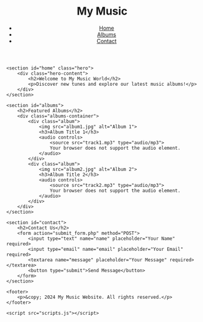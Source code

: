 
<!DOCTYPE html>
<html lang="en">
<head>
    <meta charset="UTF-8">
    <meta name="viewport" content="width=device-width, initial-scale=1.0">
    <title>My Music Website</title>
    <link rel="stylesheet" href="styles.css">
</head>
<body>
    <header>
        <div class="logo">
            <h1>My Music</h1>
        </div>
        <nav>
            <ul>
                <li><a href="#home">Home</a></li>
                <li><a href="#albums">Albums</a></li>
                <li><a href="#contact">Contact</a></li>
            </ul>
        </nav>
    </header>

    <section id="home" class="hero">
        <div class="hero-content">
            <h2>Welcome to My Music World</h2>
            <p>Discover new tunes and explore our latest music albums!</p>
        </div>
    </section>

    <section id="albums">
        <h2>Featured Albums</h2>
        <div class="albums-container">
            <div class="album">
                <img src="album1.jpg" alt="Album 1">
                <h3>Album Title 1</h3>
                <audio controls>
                    <source src="track1.mp3" type="audio/mp3">
                    Your browser does not support the audio element.
                </audio>
            </div>
            <div class="album">
                <img src="album2.jpg" alt="Album 2">
                <h3>Album Title 2</h3>
                <audio controls>
                    <source src="track2.mp3" type="audio/mp3">
                    Your browser does not support the audio element.
                </audio>
            </div>
        </div>
    </section>

    <section id="contact">
        <h2>Contact Us</h2>
        <form action="submit_form.php" method="POST">
            <input type="text" name="name" placeholder="Your Name" required>
            <input type="email" name="email" placeholder="Your Email" required>
            <textarea name="message" placeholder="Your Message" required></textarea>
            <button type="submit">Send Message</button>
        </form>
    </section>

    <footer>
        <p>&copy; 2024 My Music Website. All rights reserved.</p>
    </footer>

    <script src="scripts.js"></script>
</body>
</html>
<!---
Kalash653/Kalash653 is a ✨ special ✨ repository because its `README.md` (this file) appears on your GitHub profile.
You can click the Preview link to take a look at your changes.
--->

